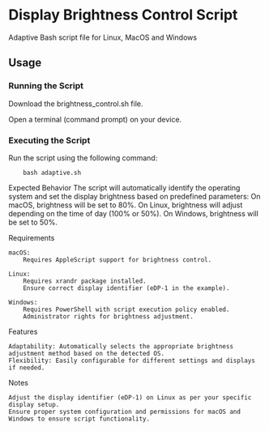 # Display Brightness Control Script
Adaptive Bash script file for Linux, MacOS and Windows

## Usage
### Running the Script
Download the brightness_control.sh file.
    
Open a terminal (command prompt) on your device.

### Executing the Script
Run the script using the following command:

        bash adaptive.sh

Expected Behavior
    The script will automatically identify the operating system and set the display brightness based on predefined parameters:
            On macOS, brightness will be set to 80%.
            On Linux, brightness will adjust depending on the time of day (100% or 50%).
            On Windows, brightness will be set to 50%.

Requirements

    macOS:
        Requires AppleScript support for brightness control.

    Linux:
        Requires xrandr package installed.
        Ensure correct display identifier (eDP-1 in the example).

    Windows:
        Requires PowerShell with script execution policy enabled.
        Administrator rights for brightness adjustment.

Features

    Adaptability: Automatically selects the appropriate brightness adjustment method based on the detected OS.
    Flexibility: Easily configurable for different settings and displays if needed.

Notes

    Adjust the display identifier (eDP-1) on Linux as per your specific display setup.
    Ensure proper system configuration and permissions for macOS and Windows to ensure script functionality.
